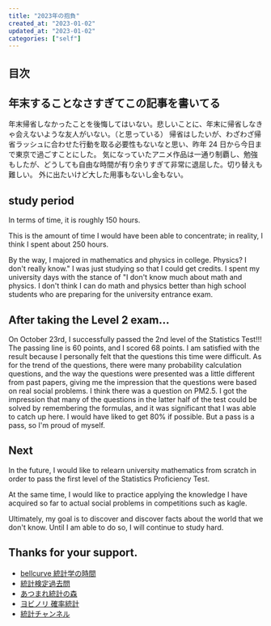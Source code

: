 ```yaml
---
title: "2023年の抱負"
created_at: "2023-01-02"
updated_at: "2023-01-02"
categories: ["self"]
---
```


## 目次

## 年末することなさすぎてこの記事を書いてる

年末帰省しなかったことを後悔してはいない。悲しいことに、年末に帰省しなきゃ会えないような友人がいない。（と思っている）
帰省はしたいが、わざわざ帰省ラッシュに合わせた行動を取る必要性もないなと思い、昨年 24 日から今日まで東京で過ごすことにした。
気になっていたアニメ作品は一通り制覇し、勉強もしたが、どうしても自由な時間が有り余りすぎて非常に退屈した。切り替えも難しい。
外に出たいけど大した用事もないし金もない。

## study period

In terms of time, it is roughly 150 hours.

This is the amount of time I would have been able to concentrate; in reality, I think I spent about 250 hours.

By the way, I majored in mathematics and physics in college. Physics? I don't really know." I was just studying so that I could get credits.
I spent my university days with the stance of "I don't know much about math and physics.
I don't think I can do math and physics better than high school students who are preparing for the university entrance exam.

## After taking the Level 2 exam...

On October 23rd, I successfully passed the 2nd level of the Statistics Test!!!
The passing line is 60 points, and I scored 68 points.
I am satisfied with the result because I personally felt that the questions this time were difficult.
As for the trend of the questions, there were many probability calculation questions, and the way the questions were presented was a little different from past papers, giving me the impression that the questions were based on real social problems.
I think there was a question on PM2.5.
I got the impression that many of the questions in the latter half of the test could be solved by remembering the formulas, and it was significant that I was able to catch up here.
I would have liked to get 80% if possible. But a pass is a pass, so I'm proud of myself.

## Next

In the future, I would like to relearn university mathematics from scratch in order to pass the first level of the Statistics Proficiency Test.

At the same time, I would like to practice applying the knowledge I have acquired so far to actual social problems in competitions such as kagle.

Ultimately, my goal is to discover and discover facts about the world that we don't know.
Until I am able to do so, I will continue to study hard.

## Thanks for your support.

- [bellcurve 統計学の時間](https://bellcurve.jp/statistics/course/)
- [統計検定過去問](https://www.toukei-kentei.jp/prepare/kakomon/)
- [あつまれ統計の森](https://www.hello-statisticians.com/)
- [ヨビノリ 確率統計](https://www.youtube.com/playlist?list=PLDJfzGjtVLHmx7qMP410-9gx0weC9d90X)
- [統計チャンネル](https://www.youtube.com/channel/UCRkhg8uBdVFG9DVy6528hTw/videos)
